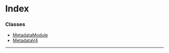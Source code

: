 

# Index

### Classes

* [MetadataModule](../classes/_metadata_v4_metadata_.metadatamodule.md)
* [MetadataV4](../classes/_metadata_v4_metadata_.metadatav4.md)

---

